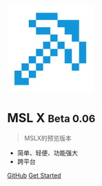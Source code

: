![logo](logo.png)

# MSL X <small>Beta 0.06</small>

> MSLX的预览版本

- 简单、轻便、功能强大
- 跨平台

[GitHub](https://github.com/MojaveHao/MSL-X)
[Get Started](README)
